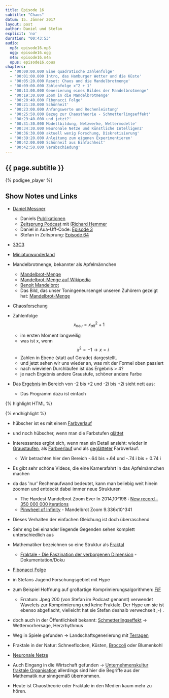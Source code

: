 ```yaml
---
title: Episode 16
subtitle: "Chaos"
datum: 15. Jänner 2017
layout: post
author: Daniel und Stefan
explicit: 'no'
duration: "00:43:53"
audio:
  mp3: episode16.mp3
  ogg: episode16.ogg
  m4a: episode16.m4a
  opus: episode16.opus
chapters:
  - '00:00:00.000 Eine quadratische Zahlenfolge'
  - '00:01:00.000 Intro, das Hamburger Wetter und die Küste'
  - '00:05:20.000 Reset: Chaos und die Mandelbrotmenge'
  - '00:09:00.000 Zahlenfolge x^2 + 1'
  - '00:13:00.000 Generierung eines Bildes der Mandelbrotmenge'
  - '00:19:30.000 Zoom in die Mandelbrotmenge'
  - '00:20:40.000 Fibonacci Folge'
  - '00:21:30.000 Schönheit'
  - '00:23:00.000 Anfangswerte und Rechenleistung'
  - '00:25:50.000 Bezug zur Chaostheorie - Schmetterlingseffekt'
  - '00:29:40.000 und jetzt?'
  - '00:31:30.000 Modellbildung, Netzwerke, Wettermodelle'
  - '00:34:30.000 Neuronale Netze und Künstliche Intelligenz'
  - '00:36:30.000 aktuell wenig Forschung, Diskretisierung'
  - '00:39:20.000 Anleitung zum eigenen Experimentieren'
  - '00:42:00.000 Schönheit aus Einfachheit'
  - '00:42:50.000 Verabschiedung'
---
```


## {{ page.subtitle }}

{% podigee_player %}

## Show Notes und Links

* [Daniel Messner](https://twitter.com/meszner)
  * Daniels [Publikationen](http://codinghistory.com/publikationen/)
  * [Zeitsprung Podcast](http://www.zeitsprung.fm/) mit [(Richard Hemmer](https://twitter.com/stormgrass)
  * Daniel in Aua-Uff-Code: [Episode 3](https://aua-uff-co.de/2016/05/06/episode3.html#960b5142)
  * Stefan in Zeitsprung: [Episode 64](https://www.zeitsprung.fm/podcast/zs64/)

* [33C3](https://events.ccc.de/tag/33c3/)
* [Miniaturwunderland](http://www.miniatur-wunderland.de/)

* Mandelbrotmenge, bekannter als Apfelmännchen
  * [Mandelbrot-Menge](https://aua-uff-co.de/code/mandelbrot.html)
  * [Mandelbrot-Menge auf Wikipedia](https://de.wikipedia.org/wiki/Mandelbrot-Menge)
  * [Benoit Mandelbrot](https://de.wikipedia.org/wiki/Beno%C3%AEt_Mandelbrot)
  * Das Bild, das unser Toningeneursengel unseren Zuhörern gezeigt hat:
    [Mandelbrot-Menge ](https://de.wikipedia.org/wiki/Mandelbrot-Menge#/media/File:Mandelbrot_set_with_coloured_environment.png)

* [Chaosforschung](https://de.wikipedia.org/wiki/Chaosforschung)

* Zahlenfolge $$x_{neu} = x_{alt}^2 + 1$$
  * im ersten Moment langweilig
  * was ist x, wenn $$x^2 = -1 \rightarrow x = i$$
  * Zahlen in Ebene (statt auf Gerade) dargestellt.
  * und jetzt sehen wir uns wieder an, was mit der Formel oben passiert
  * nach wievielen Durchläufen ist das Ergebnis > 4?
  * je nach Ergebnis andere Graustufe, schöner andere Farbe
* Das [Ergebnis](/code/mandelbrot-bw.html) im Bereich von -2 bis +2 und -2i bis +2i sieht nett aus:
  * Das Programm dazu ist einfach

{% highlight HTML %}
<canvas id="myCanvas" width="800" height="800"></canvas>
<script>
  context = document.getElementById('myCanvas').getContext('2d');

  for(x = 0; x < 800; x++) {
    for(y = 0; y < 800; y++) {
      i = zx = zy = 0

      // Diese folgenden Zahlen 2 und 200 ändern,
      // um in x-Richtung zu schieben und zu skalieren
      cx = -2 + x / 200
      // Die Folgenden Zahlen 2 und 200 ändern,
      // um in y-Richtung zu schieben und zu skalieren
      cy = -2 + y / 200

      while(i < 255 && (zx * zx + zy * zy) < 4) {
        xt = zx * zy
        zx = zx * zx - zy * zy + cx
        zy= 2 * xt + cy
        i++
      }

      color = i.toString(16)
      context.beginPath()
      context.rect(x, y, 1, 1)
      context.fillStyle = "#" + color + color + color
      context.fill()
    }
  }
</script>
{% endhighlight %}

  * hübscher ist es mit einem [Farbverlauf](/code/mandelbrot.html)
  * und noch hübscher, wenn man die Farbstufen [glättet](/code/mandelbrot-smooth.html)
* Interessantes ergibt sich, wenn man ein Detail ansieht: wieder in
  [Graustaufen](/code/mandelbrot-bw-detail.html), als [Farbverlauf](/code/mandelbrot-detail.html)
  und als [geglätteter](/code/mandelbrot-smooth-detail.html) Farbverlauf.
  * Wir betrachten hier den Bereich -.64 bis +.64 und -.74 i bis + 0.74 i

* Es gibt sehr schöne Videos, die eine Kamerafahrt in das Apfelmännchen machen
* da das 'nur' Rechenaufwand bedeutet, kann man beliebig weit hinein zoomen und
  entdeckt dabei immer neue Strukturen
  * The Hardest Mandelbrot Zoom Ever In 2014,10^198 :
    [New record - 350 000 000 iterations](https://www.youtube.com/watch?v=zXTpASSd9xE)
  * [Pinwheel of Infinity](https://www.youtube.com/watch?v=V9EU1TcF1u4) - Mandelbrot Zoom 9.336x10^341
* Dieses Verhalten der einfachen Gleichung ist doch überraschend
* Sehr eng bei einander liegende Gegenden sehen komplett unterschiedlich aus

* Mathematiker bezeichnen so eine Struktur als [Fraktal](https://de.wikipedia.org/wiki/Fraktal)
  * [Fraktale - Die Faszination der verborgenen Dimension](https://www.youtube.com/watch?v=N4N4Fv5BMOA) - Dokumentation/Doku

* [Fibonacci Folge](https://de.wikipedia.org/wiki/Fibonacci-Folge)

* in Stefans Jugend Forschungsgebiet mit Hype
* zum Beispiel Hoffnung auf großartige Komprimierungsalgorithmen:
  [FiF](https://de.wikipedia.org/wiki/Fraktale_Bildkompression)
  * Erratum: Jpeg 200 (von Stefan im Podcast genannt) verwendet Wavelets zur Komprimierung und keine
    Fraktale. Der Hype um sie ist ebenso abgeflacht, vielleicht hat sie Stefan deshalb verwechselt ;-) .
* doch auch in der Öffentlichkeit bekannt:
  [Schmetterlingseffekt](https://de.wikipedia.org/wiki/Schmetterlingseffekt) -> Wettervorhersage, Herzrhythmus
* Weg in Spiele gefunden -> Landschaftsgenerierung mit [Terragen](http://planetside.co.uk/)
* Fraktale in der Natur: Schneeflocken, Küsten,
  [Broccoli](https://commons.wikimedia.org/wiki/File:Cauliflower_Fractal_AVM.JPG) oder Blumenkohl

* [Neuronale Netze](https://de.wikipedia.org/wiki/Neuronales_Netz)
* Auch Eingang in die Wirtschaft gefunden ->
  [Unternehmenskultur fraktale Organisation](http://4managers.de/management/themen/fraktale-organisation/)
  allerdings sind hier die Begriffe aus der Mathematik nur sinngemäß übernommen.

* Heute ist Chaostheorie oder Fraktale in den Medien kaum mehr zu hören.